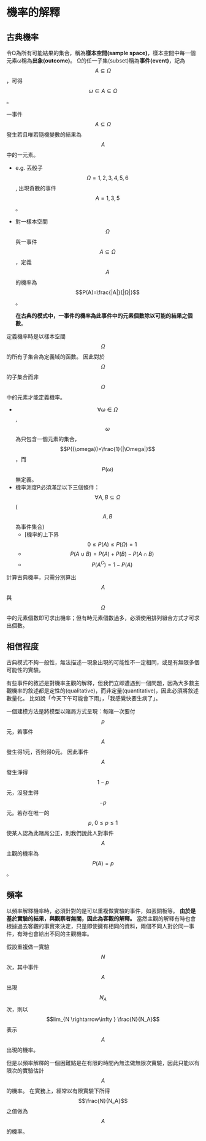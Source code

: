 # 機率的解釋

## 古典機率

令Ω為所有可能結果的集合，稱為**樣本空間\(sample space\)**，樣本空間中每一個元素ω稱為**出象\(outcome\)**。 Ω的任一子集\(subset\)稱為**事件\(event\)**，記為$$A \subseteq \Omega$$，可得$$\omega \in A \subseteq \Omega$$ 。

一事件$$A \subseteq \Omega$$ 發生若且唯若隨機變數的結果為$$A$$中的一元素。

* e.g. 丟骰子 $$\Omega={1,2,3,4,5,6}$$, 出現奇數的事件$$A={1,3,5}$$。
* 對一樣本空間$$\Omega$$與一事件 $$A \subseteq \Omega$$，定義$$A$$的機率為$$P(A)=\frac{|A|}{|Ω|}$$。

  **在古典的模式中，一事件的機率為此事件中的元素個數除以可能的結果之個數**。

定義機率時是以樣本空間$$\Omega$$的所有子集合為定義域的函數。 因此對於$$\Omega$$的子集合而非$$\Omega$$中的元素才能定義機率。

* $$\forall \omega \in \Omega$$, $${ \omega }$$為只包含一個元素的集合，$$P({\omega})=\frac{1}{|\Omega|}$$，而 $$P(\omega)$$無定義。
* 機率測度P必須滿足以下三個條件： $$\forall A, B \subseteq \Omega$$ \($$A, B$$為事件集合\)
  * \[機率的上下界$$0 \leq P(A) \leq P(\Omega) = 1$$ 
  * $$P(A \cup B) = P(A) + P(B) - P(A \cap B)$$ 
  * $$P(A^C) = 1 - P(A)$$

計算古典機率，只需分別算出$$A$$與$$\Omega$$中的元素個數即可求出機率；但有時元素個數過多，必須使用排列組合方式才可求出個數。

## 相信程度

古典模式不夠一般性，無法描述一現象出現的可能性不一定相同，或是有無限多個可能性的實驗。

有些事件的敘述是對機率主觀的解釋，但我們立即遭遇到一個問題，因為大多數主觀機率的敘述都是定性的\(qualitative\)，而非定量\(quantitative\)，因此必須將敘述數量化。 比如說「今天下午可能會下雨」，「我感覺快要生病了」。

一個建模方法是將模型以賭局方式呈現：每賭一次要付$$p$$元，若事件$$A$$發生得1元，否則得0元。 因此事件$$A$$發生淨得$$1−p$$元，沒發生得$$−p$$元。若存在唯一的$$p,\ 0 \leq p \leq 1$$使某人認為此賭局公正，則我們說此人對事件$$A$$主觀的機率為$$P(A)=p$$。

## 頻率

以頻率解釋機率時，必須針對的是可以重複做實驗的事件，如丟銅板等。 **由於是基於實驗的結果，與觀察者無關，因此為客觀的解釋。** 當然主觀的解釋有時也會根據過去客觀的事實來決定，只是即使擁有相同的資料，兩個不同人對於同一事件，有時也會給出不同的主觀機率。

假設重複做一實驗$$N$$次，其中事件$$A$$出現$$N_A$$ 次，則以$$lim_{N \rightarrow\infty }⁡ \frac{N}{N_A}$$ 表示$$A$$出現的機率。

但是以頻率解釋的一個困難點是在有限的時間內無法做無限次實驗，因此只能以有限次的實驗估計$$A$$的機率。 在實務上，經常以有限實驗下所得$$\frac{N}{N_A}$$之值做為$$A$$的機率。

